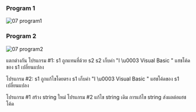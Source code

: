 ### Program 1
![07 program1](https://github.com/kanoksiriboonkam/03376836-OOP-2566-Lab-03/assets/144196048/5126d044-6880-4e2b-a824-0443f92f55f3)
### Program 2
![07 program2](https://github.com/kanoksiriboonkam/03376836-OOP-2566-Lab-03/assets/144196048/3d97f331-46c4-4986-b4b2-75da8a833b76)

แตกต่างกัน
โปรแกรม #1: s1 ถูกแทนที่ด้วย s2 s2 เก็บค่า "I \u0003 Visual Basic " แฮชโค้ดของ s1 เปลี่ยนแปลง

โปรแกรม #2: s1 ถูกแก้ไขโดยตรง s1 เก็บค่า "I \u0003 Visual Basic " แฮชโค้ดของ s1 เปลี่ยนแปลง

โปรแกรม #1 สร้าง string ใหม่ โปรแกรม #2 แก้ไข string เดิม การแก้ไข string ส่งผลต่อแฮชโค้ด
